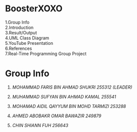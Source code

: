 # BoosterXOXO

1.Group Info  
2.Introduction  
3.Result/Output  
4.UML Class Diagram  
5.YouTube Presentation  
6.References  
7.Real-Time Programming Group Project  

# Group Info

1. *MOHAMMAD FARIS BIN AHMAD SHUKRI 255312 (LEADER)*

2. *MUHAMMAD SUFYAN BIN AHMAD KAMAL 255541*

3. *MOHAMAD AIDIL QAYYUM BIN MOHD TARMIZI 253288*

4. *AHMED ABOBAKR OMAR BAWAZIR  249879*

5. *CHIN SHIANN FUH 256643*


